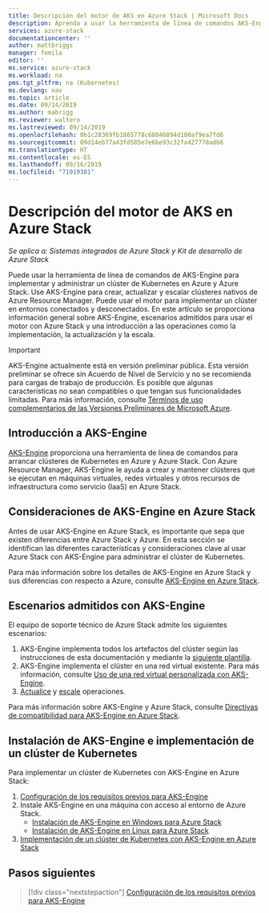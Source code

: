 ```yaml
---
title: Descripción del motor de AKS en Azure Stack | Microsoft Docs
description: Aprenda a usar la herramienta de línea de comandos AKS-Engine para implementar y administrar un clúster de Kubernetes en Azure y Azure Stack.
services: azure-stack
documentationcenter: ''
author: mattbriggs
manager: femila
editor: ''
ms.service: azure-stack
ms.workload: na
pms.tgt_pltfrm: na (Kubernetes)
ms.devlang: nav
ms.topic: article
ms.date: 09/14/2019
ms.author: mabrigg
ms.reviewer: waltero
ms.lastreviewed: 09/14/2019
ms.openlocfilehash: 0b1c28369fb1865778c68040894d100af9ea7fd6
ms.sourcegitcommit: 09d14eb77a43fd585e7e6be93c32fa427770adb6
ms.translationtype: HT
ms.contentlocale: es-ES
ms.lasthandoff: 09/16/2019
ms.locfileid: "71019381"
---
```

# <a name="what-is-the-aks-engine-on-azure-stack"></a>Descripción del motor de AKS en Azure Stack

*Se aplica a: Sistemas integrados de Azure Stack y Kit de desarrollo de Azure Stack*

Puede usar la herramienta de línea de comandos de AKS-Engine para implementar y administrar un clúster de Kubernetes en Azure y Azure Stack. Use AKS-Engine para crear, actualizar y escalar clústeres nativos de Azure Resource Manager. Puede usar el motor para implementar un clúster en entornos conectados y desconectados. En este artículo se proporciona información general sobre AKS-Engine, escenarios admitidos para usar el motor con Azure Stack y una introducción a las operaciones como la implementación, la actualización y la escala.

> [!IMPORTANT]
> AKS-Engine actualmente está en versión preliminar pública.
> Esta versión preliminar se ofrece sin Acuerdo de Nivel de Servicio y no se recomienda para cargas de trabajo de producción. Es posible que algunas características no sean compatibles o que tengan sus funcionalidades limitadas. Para más información, consulte [Términos de uso complementarios de las Versiones Preliminares de Microsoft Azure](https://azure.microsoft.com/support/legal/preview-supplemental-terms/).

## <a name="overview-of-the-aks-engine"></a>Introducción a AKS-Engine

[AKS-Engine](https://github.com/Azure/aks-engine) proporciona una herramienta de línea de comandos para arrancar clústeres de Kubernetes en Azure y Azure Stack. Con Azure Resource Manager, AKS-Engine le ayuda a crear y mantener clústeres que se ejecutan en máquinas virtuales, redes virtuales y otros recursos de infraestructura como servicio (IaaS) en Azure Stack.

## <a name="aks-engine-on-azure-stack-considerations"></a>Consideraciones de AKS-Engine en Azure Stack

Antes de usar AKS-Engine en Azure Stack, es importante que sepa que existen diferencias entre Azure Stack y Azure. En esta sección se identifican las diferentes características y consideraciones clave al usar Azure Stack con AKS-Engine para administrar el clúster de Kubernetes.

Para más información sobre los detalles de AKS-Engine en Azure Stack y sus diferencias con respecto a Azure, consulte [AKS-Engine en Azure Stack](https://github.com/Azure/aks-engine/blob/master/docs/topics/azure-stack.md).

## <a name="supported-scenarios-with-the-aks-engine"></a>Escenarios admitidos con AKS-Engine

El equipo de soporte técnico de Azure Stack admite los siguientes escenarios:

1.  AKS-Engine implementa todos los artefactos del clúster según las instrucciones de esta documentación y mediante la [siguiente plantilla](https://github.com/Azure/aks-engine/tree/master/examples/azure-stack).
2.  AKS-Engine implementa el clúster en una red virtual existente. Para más información, consulte [Uso de una red virtual personalizada con AKS-Engine](https://github.com/Azure/aks-engine/blob/master/docs/tutorials/custom-vnet.md).
3.  [Actualice](azure-stack-kubernetes-aks-engine-upgrade.md) y [escale](azure-stack-kubernetes-aks-engine-scale.md) operaciones.

Para más información sobre AKS-Engine y Azure Stack, consulte [Directivas de compatibilidad para AKS-Engine en Azure Stack](azure-stack-kubernetes-ask-engine-support.md).

## <a name="install-the-aks-engine-and-deploy-a-kubernetes-cluster"></a>Instalación de AKS-Engine e implementación de un clúster de Kubernetes

Para implementar un clúster de Kubernetes con AKS-Engine en Azure Stack:

1. [Configuración de los requisitos previos para AKS-Engine](azure-stack-kubernetes-aks-engine-set-up.md)
2. Instale AKS-Engine en una máquina con acceso al entorno de Azure Stack.
     - [Instalación de AKS-Engine en Windows para Azure Stack](azure-stack-kubernetes-aks-engine-deploy-windows.md)
     - [Instalación de AKS-Engine en Linux para Azure Stack](azure-stack-kubernetes-aks-engine-deploy-linux.md)
3. [Implementación de un clúster de Kubernetes con AKS-Engine en Azure Stack](azure-stack-kubernetes-aks-engine-deploy-cluster.md)

## <a name="next-steps"></a>Pasos siguientes

> [!div class="nextstepaction"]
> [Configuración de los requisitos previos para AKS-Engine](azure-stack-kubernetes-aks-engine-set-up.md)